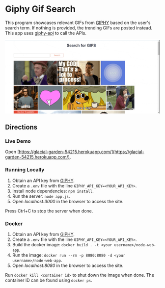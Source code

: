 # Giphy Gif Search

This program showcases relevant GIFs from [GIPHY](https://developers.giphy.com/docs/sdk/) based on the user's search term. If nothing is provided, the trending GIFs are posted instead. This app uses [giphy-api](https://github.com/austinkelleher/giphy-api) to call the APIs.

![Trending GIFs](recording.gif)

## Directions

### Live Demo

Open [https://glacial-garden-54215.herokuapp.com/](https://glacial-garden-54215.herokuapp.com/).

### Running Locally

1. Obtain an API key from [GIPHY](https://developers.giphy.com/).
2. Create a `.env` file with the line `GIPHY_API_KEY=<YOUR_API_KEY>`.
3. Install node dependencies: `npm install`.
4. Run the server: `node app.js`.
5. Open _localhost:3000_ in the browser to access the site.

Press Ctrl+C to stop the server when done.

### Docker

1. Obtain an API key from [GIPHY](https://developers.giphy.com/).
2. Create a `.env` file with the line `GIPHY_API_KEY=<YOUR_API_KEY>`.
3. Build the docker image: `docker build . -t <your username>/node-web-app`.
4. Run the image: `docker run --rm -p 8080:8080 -d <your username>/node-web-app`.
5. Open _localhost:8080_ in the browser to access the site.

Run `docker kill <container id>` to shut down the image when done. The container ID can be found using `docker ps`.
